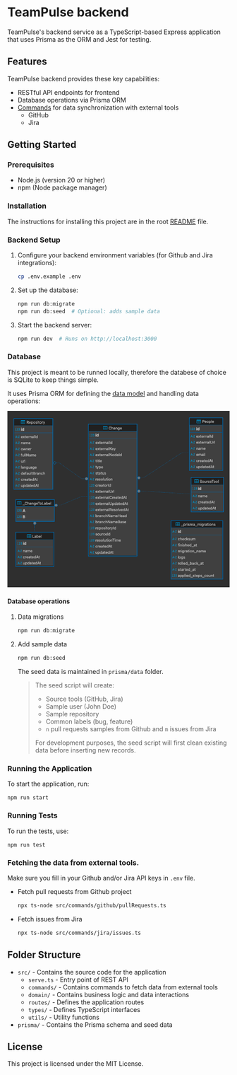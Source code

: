 # TeamPulse backend

TeamPulse's backend service as a TypeScript-based Express application that uses Prisma as the ORM and Jest for testing.

## Features

TeamPulse backend provides these key capabilities:

- RESTful API endpoints for frontend
- Database operations via Prisma ORM
- [Commands](./src/commands/) for data synchronization with external tools
  - GitHub
  - Jira

## Getting Started

### Prerequisites

- Node.js (version 20 or higher)
- npm (Node package manager)

### Installation

The instructions for installing this project are in the root [README](../README.md) file.

### Backend Setup

1. Configure your backend environment variables (for Github and Jira integrations):

   ```bash
   cp .env.example .env
   ```

2. Set up the database:

   ```bash
   npm run db:migrate
   npm run db:seed  # Optional: adds sample data
   ```

3. Start the backend server:

   ```bash
   npm run dev  # Runs on http://localhost:3000
   ```

### Database

This project is meant to be runned locally, therefore the databese of choice is SQLite to keep things simple.

It uses Prisma ORM for defining the [data model](./prisma/schema.prisma) and handling data operations:

![Data Model Diagram](./docs/data-diagram.png)

#### Database operations

1. Data migrations

   ```bash
   npm run db:migrate
   ```

2. Add sample data

   ```bash
   npm run db:seed
   ```

   The seed data is maintained in `prisma/data` folder.

   > The seed script will create:
   >
   > - Source tools (GitHub, Jira)
   > - Sample user (John Doe)
   > - Sample repository
   > - Common labels (bug, feature)
   > - `n` pull requests samples from Github and `m` issues from Jira
   >
   > For development purposes, the seed script will first clean existing data before inserting new records.

### Running the Application

To start the application, run:

```
npm run start
```

### Running Tests

To run the tests, use:

```
npm run test
```

### Fetching the data from external tools.

Make sure you fill in your Github and/or Jira API keys in `.env` file.

- Fetch pull requests from Github project
  ```bash
  npx ts-node src/commands/github/pullRequests.ts
  ```
- Fetch issues from Jira
  ```bash
  npx ts-node src/commands/jira/issues.ts
  ```

## Folder Structure

- `src/` - Contains the source code for the application
  - `serve.ts` - Entry point of REST API
  - `commands/` - Contains commands to fetch data from external tools
  - `domain/` - Contains business logic and data interactions
  - `routes/` - Defines the application routes
  - `types/` - Defines TypeScript interfaces
  - `utils/` - Utility functions
- `prisma/` - Contains the Prisma schema and seed data

## License

This project is licensed under the MIT License.
